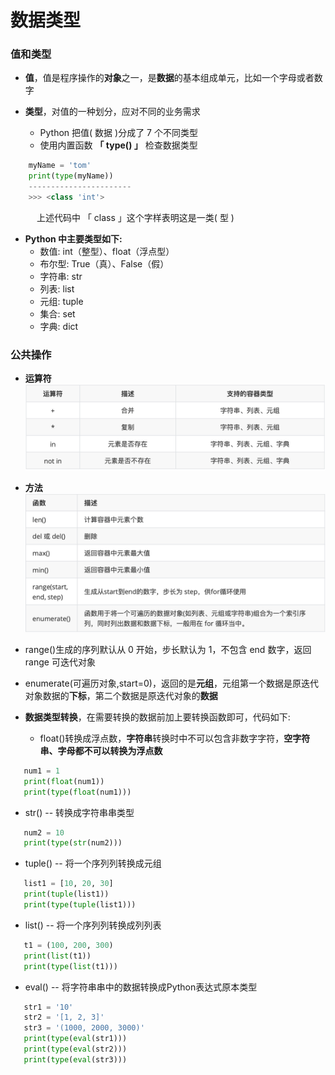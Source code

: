 # 数据类型
### 值和类型
* **值**，值是程序操作的**对象**之一，是**数据**的基本组成单元，比如一个字母或者数字

* **类型**，对值的一种划分，应对不同的业务需求
  * Python 把值( 数据 )分成了 7 个不同类型
  * 使用内置函数 **「 type() 」** 检查数据类型


```python
    myName = 'tom'
    print(type(myName))
    -----------------------
    >>> <class 'int'>
```
    
&emsp;&emsp;&emsp;上述代码中 「 class 」这个字样表明这是一类( 型 )
* **Python 中主要类型如下:**
  *  数值: int（整型）、float（浮点型）
  *  布尔型: True（真）、False（假）
  *  字符串: str
  *  列表: list
  *  元组: tuple
  *  集合: set
  *  字典: dict



### 公共操作
*  **运算符**
![](/assets/QQ20200802-154648@2x.png)

*  **方法**
![](/assets/QQ20200802-155150@2x.png)
  * range()生成的序列默认从 0 开始，步长默认为 1，不包含 end 数字，返回 range 可迭代对象
  * enumerate(可遍历对象,start=0)，返回的是**元组**，元组第一个数据是原迭代对象数据的**下标**，第二个数据是原迭代对象的**数据**
  

* **数据类型转换**，在需要转换的数据前加上要转换函数即可，代码如下:

  * float()转换成浮点数，**字符串**转换时中不可以包含非数字字符，**空字符串、字母都不可以转换为浮点数**
  
 ```python
    num1 = 1 
    print(float(num1))  
    print(type(float(num1)))
 ```

  * str() -- 转换成字符串串类型

 ``` python 
    num2 = 10 
    print(type(str(num2))) 
 ``` 

  *  tuple() -- 将一个序列列转换成元组 

 ```python
    list1 = [10, 20, 30] 
    print(tuple(list1)) 
    print(type(tuple(list1)))
 ```

  *  list() -- 将一个序列列转换成列列表 
   
 ```python
    t1 = (100, 200, 300) 
    print(list(t1)) 
    print(type(list(t1)))
 ```  

  *  eval() -- 将字符串串中的数据转换成Python表达式原本类型 

 ```python
    str1 = '10'
    str2 = '[1, 2, 3]'
    str3 = '(1000, 2000, 3000)'
    print(type(eval(str1)))
    print(type(eval(str2)))
    print(type(eval(str3))) 

 ```







